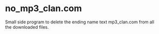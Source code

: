 # no_mp3_clan.com

Small side program to delete the ending name text mp3_clan.com from all the downloaded files.
